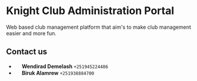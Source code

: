 # Knight Club Administration Portal
Web based club management platform that aim's to make club management easier and more fun.

## Contact us
* [<img src="https://i.ibb.co/gw44r0c/profile-alpha.png" width="15">](https://wendirad.me) **Wendirad Demelash** `+251945224486`
* [<img src="https://bacode-x.github.io/BAcode-X/assets/img/ba_logo_now.png" width="15">](https://wendirad.me) **Biruk Alamrew** `+251938884700`
